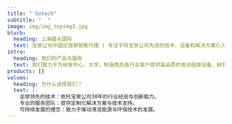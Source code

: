 ```yaml
---
title: " Sotech"
subtitle: "  "
image: img/img_topimg3.jpg
blurb:
  heading: 上海盛永国际
  text: 宝泉公司中国区独家销售代理 | 专注于将宝泉公司先进的技术、设备和解决方案引入中国市场。
intro:
  heading: 我们的产品与服务
  text: 我们致力于为研发中心、大学、制造商及各行业客户提供高品质的电池组装设备、研究与测试设备、电池部件与材料等产品，同时提供专业的技术支持与服务。
products: []
values:
  heading: 为什么选择我们？
  text: |-
    全球领先的技术：依托宝泉公司30年的行业经验与创新能力。
    专业的服务团队：提供定制化解决方案与技术支持。
    可持续发展的理念：致力于推动清洁能源与环保技术的发展。
---
```

